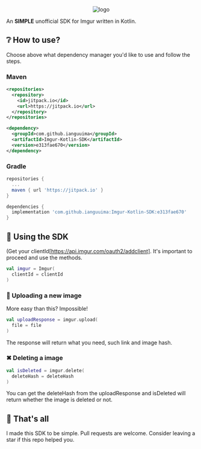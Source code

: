 <div align="center">
    <img alt="logo" src="https://i.imgur.com/gX2LSsH.jpg"/>
</div>

An **SIMPLE** unofficial SDK for Imgur written in Kotlin.


## ❔ How to use?

Choose above what dependency manager you'd like to use and follow the steps.

### Maven

```xml
<repositories>
  <repository>
    <id>jitpack.io</id>
    <url>https://jitpack.io</url>
  </repository>
</repositories>
```

```xml
<dependency>
  <groupId>com.github.ianguuima</groupId>
  <artifactId>Imgur-Kotlin-SDK</artifactId>
  <version>e313fae670</version>
</dependency>
```

### Gradle

```gradle
repositories {
  ...
  maven { url 'https://jitpack.io' }
}
```

```gradle
dependencies {
  implementation 'com.github.ianguuima:Imgur-Kotlin-SDK:e313fae670'
}
```

## 🤔 Using the SDK

(Get your clientId[https://api.imgur.com/oauth2/addclient]. It's important to proceed and use the methods.

```kotlin
val imgur = Imgur(
  clientId = clientId
)
```

### 🌆 Uploading a new image

More easy than this? Impossible!

```kotlin
val uploadResponse = imgur.upload(
  file = file
)
```

The response will return what you need, such link and image hash.

### ✖ Deleting a image

```kotlin
val isDeleted = imgur.delete(
  deleteHash = deleteHash
)
```

You can get the deleteHash from the uploadResponse and isDeleted will return whether the image is deleted or not.

## 🌟 That's all

I made this SDK to be simple. Pull requests are welcome. Consider leaving a star if this repo helped you.
